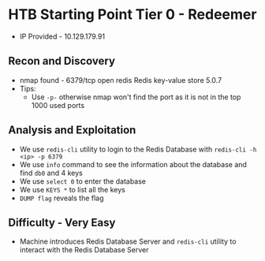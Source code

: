 # HTB Starting Point Tier 0 - Redeemer

- IP Provided - 10.129.179.91

## Recon and Discovery

- nmap found - 6379/tcp open  redis   Redis key-value store 5.0.7
- Tips:
	- Use `-p-` otherwise nmap won't find the port as it is not in the top 1000 used ports

## Analysis and Exploitation

- We use `redis-cli` utility to login to the Redis Database with `redis-cli -h <ip> -p 6379`
- We use `info` command to see the information about the database and find `db0` and 4 keys
- We use `select 0` to enter the database 
- We use `KEYS *` to list all the keys
- `DUMP flag` reveals the flag

## Difficulty - Very Easy

- Machine introduces Redis Database Server and `redis-cli` utility to interact with the Redis Database Server 

